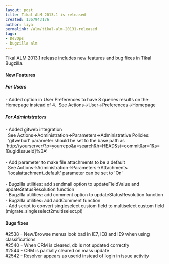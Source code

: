 ```yaml
---
layout: post
title: Tikal ALM 2013.1 is released
created: 1367943176
author: liya
permalink: /alm/tikal-alm-20131-released
tags:
- DevOps
- bugzilla alm
---
```

<p>Tikal ALM 2013.1 release includes new features and bug fixes in Tikal Bugzilla.</p>
<h4>
	New Features</h4>
<h5>
	For Users</h5>
<p>- Added option in User Preferences to have 8 queries results on the Homepage instead of 4.&nbsp; See Actions-&gt;User-&gt;Preferences-&gt;Homepage</p>
<h5>
	For Administrators</h5>
<p>- Added gitweb integration<br />
	&nbsp; See Actions-&gt;Administration-&gt;Parameters-&gt;Administrative Policies<br />
	&nbsp; &#39;gitweburl&#39; parameter should be set to the base path as&nbsp; &#39;http://yourserver/?p=yourrepo&amp;a=search&amp;h=HEAD&amp;st=commit&amp;sr=1&amp;s=[BugIdIssueId]%3A&#39;<br />
	<br />
	- Add parameter to make file attachments to be a default<br />
	&nbsp; See Actions-&gt;Administration-&gt;Parameters-&gt;Attachments<br />
	&nbsp; &#39;localattachment_default&#39; parameter can be set to &#39;On&#39;<br />
	<br />
	- Bugzilla utilities: add sendmail option to updateFieldValue and updateStatusResolution function<br />
	- Bugzilla utilities: add comment option to updateStatusResolution function<br />
	- Bugzilla utilities: add addComment function<br />
	- Add script to convert singleselect custom field to multiselect custom field (migrate_singleselect2multiselect.pl)</p>
<h4>
	Bugs fixes</h4>
<p>#2538 - New/Browse menus look bad in IE7, IE8 and IE9 when using classifications<br />
	#2540 - When CRM is cleared, db is not updated correctly<br />
	#2544 - CRM is partially cleared on mass update<br />
	#2542 - Resolver appears as userid instead of login in issue activity</p>
<p>&nbsp;</p>
